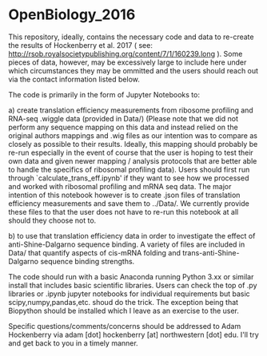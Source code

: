 # OpenBiology_2016

This repository, ideally, contains the necessary code and data to re-create the results of Hockenberry et al. 2017 ( see: http://rsob.royalsocietypublishing.org/content/7/1/160239.long ). Some pieces of data, however, may be excessively large to include here under which circumstances they may be ommitted and the users should reach out via the contact information listed below. 

The code is primarily in the form of Jupyter Notebooks to:

a) create translation efficiency measurements from ribosome profiling and RNA-seq .wiggle data (provided in Data/) (Please note that we did not perform any sequence mapping on this data and instead relied on the original authors mappings and .wig files as our intention was to compare as closely as possible to their results. Ideally, this mapping should probably be re-run especially in the event of course that the user is hoping to test their own data and given newer mapping / analysis protocols that are better able to handle the specifics of ribosomal profiling data). Users should first run through `calculate_trans_eff.ipynb' if they want to see how we processed and worked with ribosomal profiling and mRNA seq data. The major intention of this notebook however is to create .json files of translation efficiency measurements and save them to ../Data/. We currently provide these files to that the user does not have to re-run this notebook at all should they choose not to.   

b) to use that translation efficiency data in order to investigate the effect of anti-Shine-Dalgarno sequence binding. A variety of files are included in Data/ that quantify aspects of cis-mRNA folding and trans-anti-Shine-Dalgarno sequence binding strengths.

The code should run with a basic Anaconda running Python 3.xx or similar install that includes basic scientific libraries. Users can check the top of .py libraries or .ipynb jupyter notebooks for individual requirements but basic scipy,numpy,pandas,etc. shoud do the trick. The exception being that Biopython should be installed which I leave as an exercise to the user.

Specific questions/comments/concerns should be addressed to Adam Hockenberry via adam [dot] hockenberry [at] northwestern [dot] edu. I'll try and get back to you in a timely manner.
